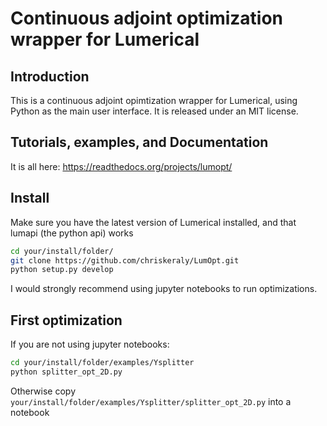 # Continuous adjoint optimization wrapper for Lumerical

## Introduction

This is a continuous adjoint opimtization wrapper for Lumerical, using Python as the main user interface. It is released under an MIT license.

## Tutorials, examples, and Documentation

It is all here: https://readthedocs.org/projects/lumopt/

## Install

Make sure you have the latest version of Lumerical installed, and that lumapi (the python api) works

```bash
cd your/install/folder/
git clone https://github.com/chriskeraly/LumOpt.git
python setup.py develop
```

I would strongly recommend using jupyter notebooks to run optimizations.

## First optimization

If you are not using jupyter notebooks:

```bash
cd your/install/folder/examples/Ysplitter
python splitter_opt_2D.py
```

Otherwise copy `your/install/folder/examples/Ysplitter/splitter_opt_2D.py` into a notebook
